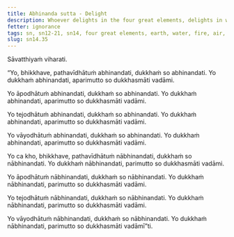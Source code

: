 ```yaml
---
title: Abhinanda sutta - Delight
description: Whoever delights in the four great elements, delights in what is subject to suffering, and as a result, is not freed from suffering.
fetter: ignorance
tags: sn, sn12-21, sn14, four great elements, earth, water, fire, air, suffering, delight
slug: sn14.35
---
```


Sāvatthiyaṁ viharati.

“Yo, bhikkhave, pathavīdhātuṁ abhinandati, dukkhaṁ so abhinandati. Yo dukkhaṁ abhinandati, aparimutto so dukkhasmāti vadāmi.

Yo āpodhātuṁ abhinandati, dukkhaṁ so abhinandati. Yo dukkhaṁ abhinandati, aparimutto so dukkhasmāti vadāmi.

Yo tejodhātuṁ abhinandati, dukkhaṁ so abhinandati. Yo dukkhaṁ abhinandati, aparimutto so dukkhasmāti vadāmi.

Yo vāyodhātuṁ abhinandati, dukkhaṁ so abhinandati. Yo dukkhaṁ abhinandati, aparimutto so dukkhasmāti vadāmi.

Yo ca kho, bhikkhave, pathavīdhātuṁ nābhinandati, dukkhaṁ so nābhinandati. Yo dukkhaṁ nābhinandati, parimutto so dukkhasmāti vadāmi.

Yo āpodhātuṁ nābhinandati, dukkhaṁ so nābhinandati. Yo dukkhaṁ nābhinandati, parimutto so dukkhasmāti vadāmi.

Yo tejodhātuṁ nābhinandati, dukkhaṁ so nābhinandati. Yo dukkhaṁ nābhinandati, parimutto so dukkhasmāti vadāmi.

Yo vāyodhātuṁ nābhinandati, dukkhaṁ so nābhinandati. Yo dukkhaṁ nābhinandati, parimutto so dukkhasmāti vadāmī”ti.
